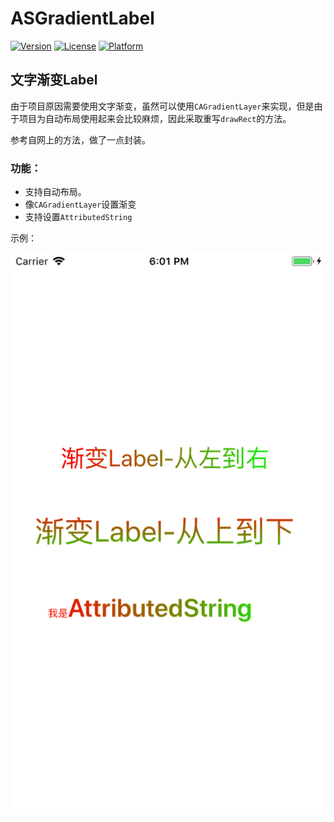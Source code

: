 # ASGradientLabel
[![Version](https://img.shields.io/cocoapods/v/ASGradientLabel.svg?style=flat)](https://cocoapods.org/pods/ASGradientLabel)
[![License](https://img.shields.io/cocoapods/l/ASGradientLabel.svg?style=flat)](https://cocoapods.org/pods/ASGradientLabel)
[![Platform](https://img.shields.io/cocoapods/p/ASGradientLabel.svg?style=flat)](https://cocoapods.org/pods/ASGradientLabel)

## 文字渐变Label
由于项目原因需要使用文字渐变，虽然可以使用`CAGradientLayer`来实现，但是由于项目为自动布局使用起来会比较麻烦，因此采取重写`drawRect`的方法。

参考自网上的方法，做了一点封装。

### 功能：
- 支持自动布局。
- 像`CAGradientLayer`设置渐变
- 支持设置`AttributedString`

示例：

![](Simulator.png)
